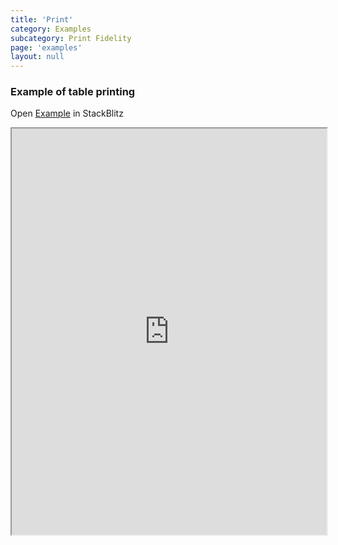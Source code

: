 ```yaml
---
title: 'Print'
category: Examples
subcategory: Print Fidelity
page: 'examples'
layout: null
---
```


<h3>Example of table printing</h3>
<div>Open <a href="https://stackblitz.com/edit/tablejs-print" target="_blank">Example</a> in StackBlitz <a href="https://stackblitz.com/edit/tablejs-print" target="_blank"><i class="fas fa-external-link-alt"></i></a></div><p></p>
<iframe width="100%" height="650px" src="https://stackblitz.com/edit/tablejs-print?ctl=1&embed=1&file=src/app/app.component.ts&hideExplorer=1&hideNavigation=1&theme=light&view=preview"></iframe>